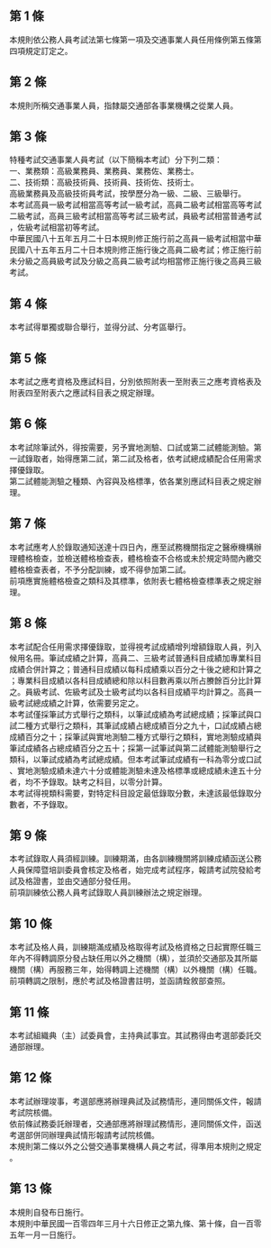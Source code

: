 第 1 條
-------
本規則依公務人員考試法第七條第一項及交通事業人員任用條例第五條第  
四項規定訂定之。

第 2 條
-------
本規則所稱交通事業人員，指隸屬交通部各事業機構之從業人員。

第 3 條
-------
特種考試交通事業人員考試（以下簡稱本考試）分下列二類：  
一、業務類：高級業務員、業務員、業務佐、業務士。  
二、技術類：高級技術員、技術員、技術佐、技術士。  
高級業務員及高級技術員考試，按學歷分為一級、二級、三級舉行。  
本考試高員一級考試相當高等考試一級考試，高員二級考試相當高等考試  
二級考試，高員三級考試相當高等考試三級考試，員級考試相當普通考試  
，佐級考試相當初等考試。  
中華民國八十五年五月二十日本規則修正施行前之高員一級考試相當中華  
民國八十五年五月二十日本規則修正施行後之高員二級考試；修正施行前  
未分級之高員級考試及分級之高員二級考試均相當修正施行後之高員三級  
考試。

第 4 條
-------
本考試得單獨或聯合舉行，並得分試、分考區舉行。

第 5 條
-------
本考試之應考資格及應試科目，分別依照附表一至附表三之應考資格表及  
附表四至附表六之應試科目表之規定辦理。

第 6 條
-------
本考試除筆試外，得按需要，另予實地測驗、口試或第二試體能測驗。第  
一試錄取者，始得應第二試，第二試及格者，依考試總成績配合任用需求  
擇優錄取。  
第二試體能測驗之種類、內容與及格標準，依各業別應試科目表之規定辦  
理。

第 7 條
-------
本考試應考人於錄取通知送達十四日內，應至試務機關指定之醫療機構辦  
理體格檢查，並檢送體格檢查表，體格檢查不合格或未於規定時間內繳交  
體格檢查表者，不予分配訓練，或不得參加第二試。  
前項應實施體格檢查之類科及其標準，依附表七體格檢查標準表之規定辦  
理。

第 8 條
-------
本考試配合任用需求擇優錄取，並得視考試成績增列增額錄取人員，列入  
候用名冊。筆試成績之計算，高員二、三級考試普通科目成績加專業科目  
成績合併計算之；普通科目成績以每科成績乘以百分之十後之總和計算之  
；專業科目成績以各科目成績總和除以科目數再乘以所占賸餘百分比計算  
之。員級考試、佐級考試及士級考試均以各科目成績平均計算之。高員一  
級考試總成績之計算，依需要另定之。  
本考試僅採筆試方式舉行之類科，以筆試成績為考試總成績；採筆試與口  
試二種方式舉行之類科，其筆試成績占總成績百分之九十，口試成績占總  
成績百分之十；採筆試與實地測驗二種方式舉行之類科，實地測驗成績與  
筆試成績各占總成績百分之五十；採第一試筆試與第二試體能測驗舉行之  
類科，以筆試成績為考試總成績。但本考試筆試成績有一科為零分或口試  
、實地測驗成績未達六十分或體能測驗未達及格標準或總成績未達五十分  
者，均不予錄取。缺考之科目，以零分計算。  
本考試得視類科需要，對特定科目設定最低錄取分數，未達該最低錄取分  
數者，不予錄取。

第 9 條
-------
本考試錄取人員須經訓練。訓練期滿，由各訓練機關將訓練成績函送公務  
人員保障暨培訓委員會核定及格者，始完成考試程序，報請考試院發給考  
試及格證書，並由交通部分發任用。  
前項訓練依公務人員考試錄取人員訓練辦法之規定辦理。

第 10 條
--------
本考試及格人員，訓練期滿成績及格取得考試及格資格之日起實際任職三  
年內不得轉調原分發占缺任用以外之機關（構），並須於交通部及其所屬  
機關（構）再服務三年，始得轉調上述機關（構）以外機關（構）任職。  
前項轉調之限制，應於考試及格證書註明，並函請銓敘部查照。

第 11 條
--------
本考試組織典（主）試委員會，主持典試事宜。其試務得由考選部委託交  
通部辦理。

第 12 條
--------
本考試辦理竣事，考選部應將辦理典試及試務情形，連同關係文件，報請  
考試院核備。  
依前條試務委託辦理者，交通部應將辦理試務情形，連同關係文件，函送  
考選部併同辦理典試情形報請考試院核備。  
本規則第二條以外之公營交通事業機構人員之考試，得準用本規則之規定  
。

第 13 條
--------
本規則自發布日施行。  
本規則中華民國一百零四年三月十六日修正之第九條、第十條，自一百零  
五年一月一日施行。

